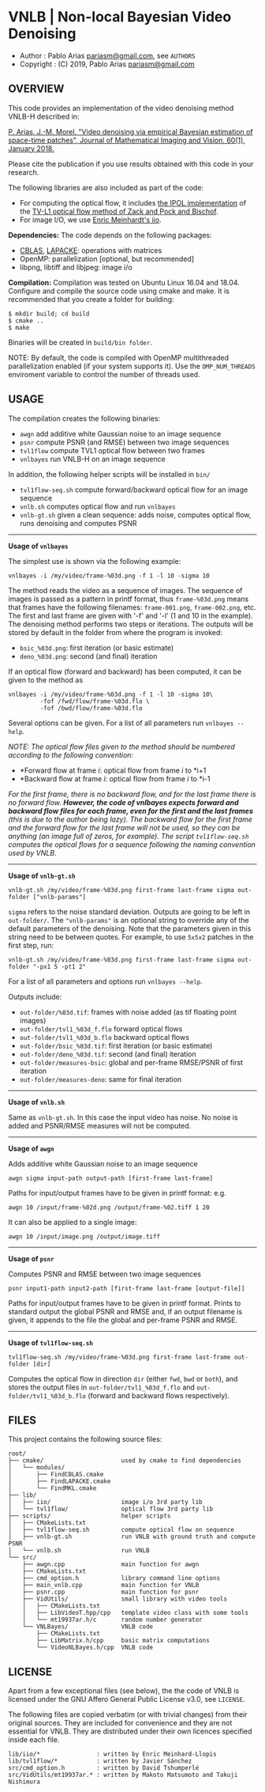 VNLB | Non-local Bayesian Video Denoising
=========================================

* Author    : Pablo Arias <pariasm@gmail.com>, see `AUTHORS`
* Copyright : (C) 2019, Pablo Arias <pariasm@gmail.com>

OVERVIEW
--------

This code provides an implementation of the video denoising method VNLB-H
described in:

[P. Arias, J.-M. Morel. "Video denoising via empirical Bayesian estimation of
space-time patches", Journal of Mathematical Imaging and Vision, 60(1),
January 2018.](https://link.springer.com/article/10.1007%2Fs10851-017-0742-4)

Please cite the publication if you use results obtained with this code in your
research.

The following libraries are also included as part of the code:
* For computing the optical flow, it includes [the IPOL
implementation](http://www.ipol.im/pub/art/2013/26/) of
the [TV-L1 optical flow method of Zack and Pock and
Bischof](https://link.springer.com/chapter/10.1007/978-3-540-74936-3_22).
* For image I/O, we use [Enric Meinhardt's iio](https://github.com/mnhrdt/iio).

**Dependencies:** The code depends on the following packages:
* [CBLAS](http://www.netlib.org/blas/#_cblas),
[LAPACKE](https://www.netlib.org/lapack/lapacke.html): operations with matrices
* OpenMP: parallelization [optional, but recommended]
* libpng, libtiff and libjpeg: image i/o


**Compilation:** 
Compilation was tested on Ubuntu Linux 16.04 and 18.04.
Configure and compile the source code using cmake and make.
It is recommended that you create a folder for building:
```
$ mkdir build; cd build
$ cmake ..
$ make
```

Binaries will be created in `build/bin folder`.

NOTE: By default, the code is compiled with OpenMP multithreaded
parallelization enabled (if your system supports it). Use the
`OMP_NUM_THREADS` enviroment variable to control the number of threads
used.

USAGE
-----

The compilation creates the following binaries:
* `awgn` add additive white Gaussian noise to an image sequence
* `psnr` compute PSNR (and RMSE) between two image sequences
* `tvl1flow` compute TVL1 optical flow between two frames
* `vnlbayes` run VNLB-H on an image sequence

In addition, the following helper scripts will be installed in `bin/`
* `tvl1flow-seq.sh` compute forward/backward optical flow for an image sequence
* `vnlb.sh` computes optical flow and run `vnlbayes`
* `vnlb-gt.sh` given a clean sequence: adds noise, computes optical flow, runs
denoising and computes PSNR

-----
**Usage of `vnlbayes`**

The simplest use is shown via the following example:

```
vnlbayes -i /my/video/frame-%03d.png -f 1 -l 10 -sigma 10
```

The method reads the video as a sequence of images. The sequence of images is passed
as a pattern in printf format, thus `frame-%03d.png` means that frames have the following 
filenames: `frame-001.png`, `frame-002.png`, etc. The first and last frame are
given with '-f' and '-l' (1 and 10 in the example). The denoising method performs
two steps or iterations. The outputs will be stored by default
in the folder from where the program is invoked: 
* `bsic_%03d.png`: first iteration (or basic estimate)
* `deno_%03d.png`: second (and final) iteration

If an optical flow (forward and backward) has been computed, it can be given to the 
method as
```
vnlbayes -i /my/video/frame-%03d.png -f 1 -l 10 -sigma 10\
         -fof /fwd/flow/frame-%03d.flo \
         -fof /bwd/flow/frame-%03d.flo
```

Several options can be given. For a list of all parameters run `vnlbayes
--help`.

*NOTE: The optical flow files given to the method should be numbered according to the
following convention:*
* *Forward flow at frame *i*: optical flow from frame *i* to *i+1
* *Backward flow at frame *i*: optical flow from frame *i* to *i-1

*For the first frame, there is no backward flow, and for the last frame there is
no forward flow. **However, the code of vnlbayes expects forward and backward
flow files for each frame, even for the first and the last frames** (this is due
to the author being lazy). The backward flow for the first frame and the forward
flow for the last frame will not be used, so they can be anything (an image full
of zeros, for example). The script `tvl1flow-seq.sh` computes the optical flows for
a sequence following the naming convention used by VNLB.*

-----
**Usage of `vnlb-gt.sh`**

```
vnlb-gt.sh /my/video/frame-%03d.png first-frame last-frame sigma out-folder ["vnlb-params"]
```

 `sigma` refers to the noise
standard deviation. Outputs are going to be left in `out-folder/`. The `"vnlb-params"` is an 
optional string to override any of the default parameters of the denoising. Note that the
parameters given in this string need to be between quotes. For example, to use `5x5x2` patches
in the first step, run:
```
vnlb-gt.sh /my/video/frame-%03d.png first-frame last-frame sigma out-folder "-px1 5 -pt1 2"
```

For a list of all parameters and options run `vnlbayes --help`.

Outputs include:
* `out-folder/%03d.tif`: frames with noise added (as tif floating point images)
* `out-folder/tvl1_%03d_f.flo` forward optical flows
* `out-folder/tvl1_%03d_b.flo` backward optical flows
* `out-folder/bsic_%03d.tif`: first iteration (or basic estimate)
* `out-folder/deno_%03d.tif`: second (and final) iteration
* `out-folder/measures-bsic`: global and per-frame RMSE/PSNR of first iteration
* `out-folder/measures-deno`: same for final iteration

-----
**Usage of `vnlb.sh`**

Same as `vnlb-gt.sh`. In this case the input video has noise. No noise is added
and PSNR/RMSE measures will not be computed.

-----
**Usage of `awgn`**

Adds additive white Gaussian noise to an image sequence
```
awgn sigma input-path output-path [first-frame last-frame]
```

Paths for input/output frames have to be given in printf format: e.g.
```
awgn 10 /input/frame-%02d.png /output/frame-%02.tiff 1 20
```
It can also be applied to a single image:
```
awgn 10 /input/image.png /output/image.tiff
```

-----
**Usage of `psnr`**

Computes PSNR and RMSE between two image sequences

```
psnr input1-path input2-path [first-frame last-frame [output-file]]
```

Paths for input/output frames have to be given in printf format.
Prints to standard output the global PSNR and RMSE and, if an output filename
is given, it appends to the file the global and per-frame PSNR and RMSE.

-----
**Usage of `tvl1flow-seq.sh`**

```tvl1flow-seq.sh /my/video/frame-%03d.png first-frame last-frame out-folder [dir]```

Computes the optical flow in direction `dir` (either `fwd`, `bwd` or `both`),
and stores the output files in `out-folder/tvl1_%03d_f.flo` and
`out-folder/tvl1_%03d_b.flo` (forward and backward flows respectively).



FILES
-----

This project contains the following source files:
```
root/
├── cmake/                      used by cmake to find dependencies
│   └── modules/
│       ├── FindCBLAS.cmake
│       ├── FindLAPACKE.cmake
│       └── FindMKL.cmake
├── lib/
│   ├── iio/                    image i/o 3rd party lib
│   └── tvl1flow/               optical flow 3rd party lib
├── scripts/                    helper scripts
│   ├── CMakeLists.txt
│   ├── tvl1flow-seq.sh         compute optical flow on sequence
│   ├── vnlb-gt.sh              run VNLB with ground truth and compute PSNR
│   └── vnlb.sh                 run VNLB
└── src/
    ├── awgn.cpp                main function for awgn
    ├── CMakeLists.txt
    ├── cmd_option.h            library command line options
    ├── main_vnlb.cpp           main function for VNLB
    ├── psnr.cpp                main function for psnr
    ├── VidUtils/               small library with video tools
    │   ├── CMakeLists.txt
    │   ├── LibVideoT.hpp/cpp   template video class with some tools
    │   └── mt19937ar.h/c       random number generator
    └── VNLBayes/               VNLB code
        ├── CMakeLists.txt
        ├── LibMatrix.h/cpp     basic matrix computations
        └── VideoNLBayes.h/cpp  VNLB code
```


LICENSE
-------

Apart from a few exceptional files (see below), the the code of VNLB is
licensed under the GNU Affero General Public License v3.0, see `LICENSE`.

The following files are copied verbatim (or with trivial changes) from their
original sources. They are included for convenience and they are not essential
for VNLB. They are distributed under their own licences specified inside each file.

```
lib/iio/*                : written by Enric Meinhard-Llopis
lib/tvl1flow/*           : written by Javier Sánchez
src/cmd_option.h         : written by David Tshumperlé
src/VidUtils/mt19937ar.* : written by Makoto Matsumoto and Takuji Nishimura
```

